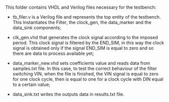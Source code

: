 This folder contains VHDL and Verilog files necessary for the testbench:

- tb_filer.v is a Verilog file and represents the top entity of the testbench. This Instantiates
  the Filter, the clock_gen, the data_marker and the data_sink components;
  
- clk_gen.vhd that generates the clock signal according to the imposed period. This clock signal 
  is filtered by the END_SIM, in this way the clock signal is obtained only if the signal END_SIM
  is equal to zero and so there are data to process available yet;
  
- data_marker_new.vhd sets coefficients value and reads data from samples.txt file. In this case,
  to test the correct behaviour of the filter switching VIN, when the file is finished, the VIN 
  signal is equal to zero for one clock cycle, then is equal to one for a clock cycle with DIN
  equal to a certain value;

- data_sink.txt writes the outputs data in results.txt file.